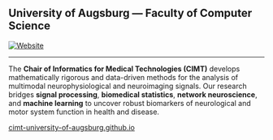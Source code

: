 ## **University of Augsburg — Faculty of Computer Science**

[![Website](https://img.shields.io/badge/Website-uni--augsburg.de-blue)](https://www.uni-augsburg.de/de/fakultaet/fai/informatik/prof/svki/)


---

The **Chair of Informatics for Medical Technologies (CIMT)** develops mathematically rigorous and data-driven methods for the analysis of multimodal neurophysiological and neuroimaging signals. Our research bridges **signal processing**, **biomedical statistics**, **network neuroscience**, and **machine learning** to uncover robust biomarkers of neurological and motor system function in health and disease.

[cimt-university-of-augsburg.github.io](https://cimt-university-of-augsburg.github.io/)



